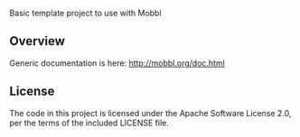 Basic template project to use with Mobbl


## Overview
Generic documentation is here: http://mobbl.org/doc.html

## License
The code in this project is licensed under the Apache Software License 2.0, per the terms of the included LICENSE file.
